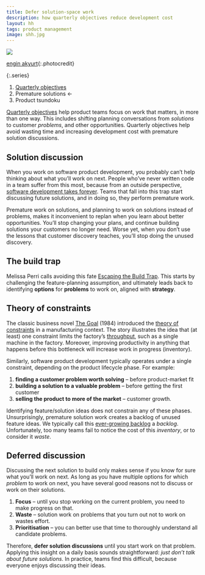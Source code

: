 ```yaml
---
title: Defer solution-space work
description: how quarterly objectives reduce development cost
layout: hh
tags: product management
image: shh.jpg
---
```


![](shh.jpg)

[engin akyurt](https://unsplash.com/photos/vYqAHQNaOis){:.photocredit}

{:.series}
1. [Quarterly objectives](quarterly-objectives)
2. Premature solutions ←
3. Product tsundoku

[Quarterly objectives](quarterly-objectives) help product teams focus on work that matters,
in more than one way.
This includes shifting planning conversations from _solutions_ to customer _problems_,
and other opportunities.
Quarterly objectives help avoid wasting time and increasing development cost with premature solution discussions.

## Solution discussion

When you work on software product development, you probably can’t help thinking about what you’ll work on next.
People who’ve never written code in a team suffer from this most, because from an outside perspective,
[software development takes forever](development-time).
Teams that fall into this trap start discussing future solutions, and in doing so, they perform premature work.

Premature work on solutions, and planning to work on solutions instead of problems,
makes it inconvenient to replan when you learn about better opportunities.
You’ll stop changing your plans, and continue building solutions your customers no longer need.
Worse yet, when you don’t use the lessons that customer discovery teaches,
you’ll stop doing the unused discovery.

## The build trap

Melissa Perri calls avoiding this fate [Escaping the Build Trap](https://melissaperri.com/book).
This starts by challenging the feature-planning assumption,
and ultimately leads back to identifying **options** for **problems** to work on,
aligned with **strategy**.

## Theory of constraints

The classic business novel [The Goal]() (1984) introduced the
[theory of constraints](https://en.wikipedia.org/wiki/Theory_of_constraints)
in a manufacturing context.
The story illustrates the idea that (at least) one constraint limits the factory’s
[throughput](https://en.wikipedia.org/wiki/Throughput_(business)), such as a single machine in the factory.
Moreover, improving productivity in anything that happens before this bottleneck will increase work in progress (inventory).

Similarly, software product development typically operates under a single constraint,
depending on the product lifecycle phase. For example:

1. **finding a customer problem worth solving** – before product-market fit
2. **building a solution to a valuable problem** – before getting the first customer
3. **selling the product to more of the market** – customer growth.

Identifying feature/solution ideas does not constrain any of these phases.
Unsurprisingly, premature solution work creates a backlog of unused feature ideas.
We typically call this [ever-growing backlog](infinite-backlog) a _backlog_.
Unfortunately, too many teams fail to notice the cost of this _inventory_, or to consider it _waste_.

## Deferred discussion

Discussing the next solution to build only makes sense if you know for sure what you’ll work on next.
As long as you have multiple options for which _problem_ to work on next,
you have several good reasons not to discuss or work on their solutions.

1. **Focus** – until you stop working on the current problem, you need to make progress on that.
2. **Waste** – solution work on problems that you turn out not to work on wastes effort.
3. **Prioritisation** – you can better use that time to thoroughly understand all candidate problems.

Therefore, **defer solution discussions** until you start work on that problem.
Applying this insight on a daily basis sounds straightforward: _just don’t talk about future solutions_.
In practice, teams find this difficult, because everyone enjoys discussing their ideas.
